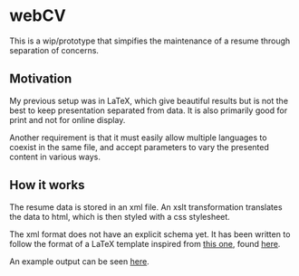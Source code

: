 # webCV

This is a wip/prototype that simpifies the maintenance of a
resume through separation of concerns.

## Motivation

My previous setup was in LaTeX, which give beautiful results but is
not the best to keep presentation separated from data. It is also
primarily good for print and not for online display.

Another requirement is that it must easily allow multiple languages to
coexist in the same file, and accept parameters to vary the presented
content in various ways.

## How it works

The resume data is stored in an xml file. An xslt transformation
translates the data to html, which is then styled with a css
stylesheet.

The xml format does not have an explicit schema yet. It has been
written to follow the format of a LaTeX template inspired from [this
one](http://www.rpi.edu/dept/arc/training/latex/resumes/res2.pdf),
found [here](http://www.rpi.edu/dept/arc/training/latex/resumes/).

An example output can be seen [here](http://jabarsz.cz/cv).
